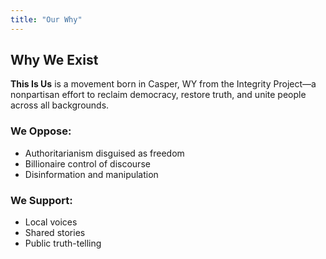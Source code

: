 ```yaml
---
title: "Our Why"
---
```


## Why We Exist

**This Is Us** is a movement born in Casper, WY from the Integrity Project—a nonpartisan effort to reclaim democracy, restore truth, and unite people across all backgrounds.

### We Oppose:
- Authoritarianism disguised as freedom  
- Billionaire control of discourse  
- Disinformation and manipulation  

### We Support:
- Local voices  
- Shared stories  
- Public truth-telling